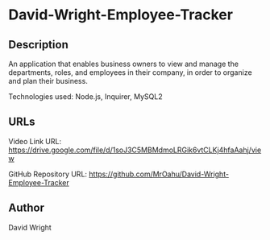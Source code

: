 # David-Wright-Employee-Tracker

## Description

An application that enables business owners to view and manage the departments, roles, and employees in their company, in order to organize and plan their business.

Technologies used: Node.js, Inquirer, MySQL2

## URLs

Video Link URL: https://drive.google.com/file/d/1soJ3C5MBMdmoLRGik6vtCLKj4hfaAahj/view

GitHub Repository URL: https://github.com/MrOahu/David-Wright-Employee-Tracker

## Author

David Wright
